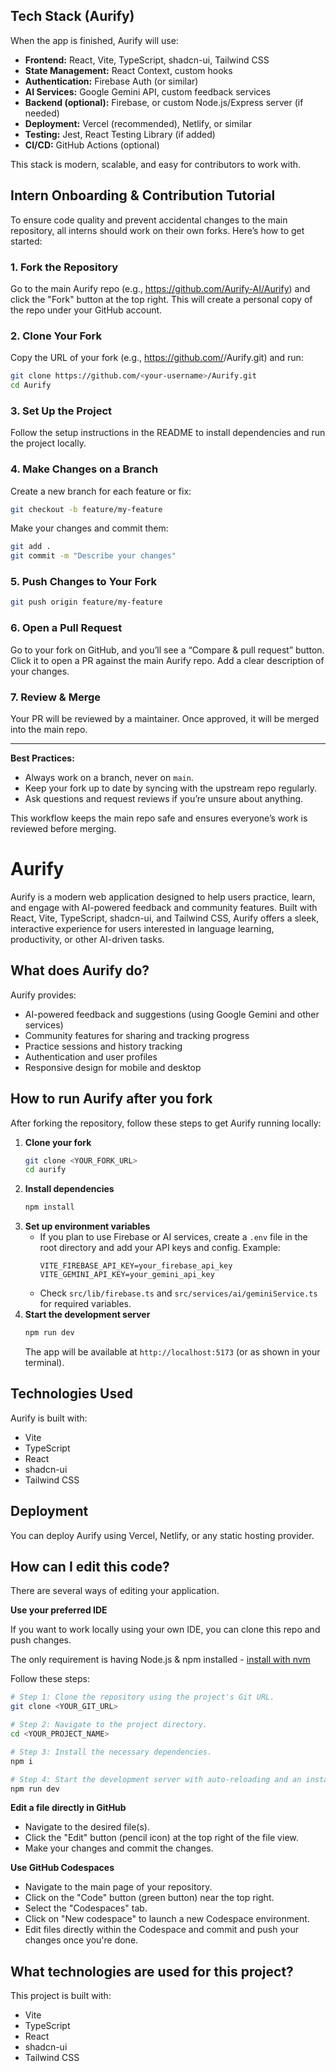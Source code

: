 ## Tech Stack (Aurify)

When the app is finished, Aurify will use:

- **Frontend:** React, Vite, TypeScript, shadcn-ui, Tailwind CSS
- **State Management:** React Context, custom hooks
- **Authentication:** Firebase Auth (or similar)
- **AI Services:** Google Gemini API, custom feedback services
- **Backend (optional):** Firebase, or custom Node.js/Express server (if needed)
- **Deployment:** Vercel (recommended), Netlify, or similar
- **Testing:** Jest, React Testing Library (if added)
- **CI/CD:** GitHub Actions (optional)

This stack is modern, scalable, and easy for contributors to work with.
## Intern Onboarding & Contribution Tutorial

To ensure code quality and prevent accidental changes to the main repository, all interns should work on their own forks. Here’s how to get started:

### 1. Fork the Repository

Go to the main Aurify repo (e.g., https://github.com/Aurify-AI/Aurify) and click the "Fork" button at the top right. This will create a personal copy of the repo under your GitHub account.

### 2. Clone Your Fork

Copy the URL of your fork (e.g., https://github.com/<your-username>/Aurify.git) and run:
```sh
git clone https://github.com/<your-username>/Aurify.git
cd Aurify
```

### 3. Set Up the Project

Follow the setup instructions in the README to install dependencies and run the project locally.

### 4. Make Changes on a Branch

Create a new branch for each feature or fix:
```sh
git checkout -b feature/my-feature
```
Make your changes and commit them:
```sh
git add .
git commit -m "Describe your changes"
```

### 5. Push Changes to Your Fork

```sh
git push origin feature/my-feature
```

### 6. Open a Pull Request

Go to your fork on GitHub, and you’ll see a “Compare & pull request” button. Click it to open a PR against the main Aurify repo. Add a clear description of your changes.

### 7. Review & Merge

Your PR will be reviewed by a maintainer. Once approved, it will be merged into the main repo.

---

**Best Practices:**
- Always work on a branch, never on `main`.
- Keep your fork up to date by syncing with the upstream repo regularly.
- Ask questions and request reviews if you’re unsure about anything.

This workflow keeps the main repo safe and ensures everyone’s work is reviewed before merging.
# Aurify

Aurify is a modern web application designed to help users practice, learn, and engage with AI-powered feedback and community features. Built with React, Vite, TypeScript, shadcn-ui, and Tailwind CSS, Aurify offers a sleek, interactive experience for users interested in language learning, productivity, or other AI-driven tasks.

## What does Aurify do?

Aurify provides:
- AI-powered feedback and suggestions (using Google Gemini and other services)
- Community features for sharing and tracking progress
- Practice sessions and history tracking
- Authentication and user profiles
- Responsive design for mobile and desktop

## How to run Aurify after you fork

After forking the repository, follow these steps to get Aurify running locally:

1. **Clone your fork**
	```sh
	git clone <YOUR_FORK_URL>
	cd aurify
	```
2. **Install dependencies**
	```sh
	npm install
	```
3. **Set up environment variables**
	- If you plan to use Firebase or AI services, create a `.env` file in the root directory and add your API keys and config. Example:
	  ```env
	  VITE_FIREBASE_API_KEY=your_firebase_api_key
	  VITE_GEMINI_API_KEY=your_gemini_api_key
	  ```
	- Check `src/lib/firebase.ts` and `src/services/ai/geminiService.ts` for required variables.
4. **Start the development server**
	```sh
	npm run dev
	```
	The app will be available at `http://localhost:5173` (or as shown in your terminal).

## Technologies Used

Aurify is built with:
- Vite
- TypeScript
- React
- shadcn-ui
- Tailwind CSS

## Deployment

You can deploy Aurify using Vercel, Netlify, or any static hosting provider. 

## How can I edit this code?

There are several ways of editing your application.

**Use your preferred IDE**

If you want to work locally using your own IDE, you can clone this repo and push changes. 

The only requirement is having Node.js & npm installed - [install with nvm](https://github.com/nvm-sh/nvm#installing-and-updating)

Follow these steps:

```sh
# Step 1: Clone the repository using the project's Git URL.
git clone <YOUR_GIT_URL>

# Step 2: Navigate to the project directory.
cd <YOUR_PROJECT_NAME>

# Step 3: Install the necessary dependencies.
npm i

# Step 4: Start the development server with auto-reloading and an instant preview.
npm run dev
```

**Edit a file directly in GitHub**

- Navigate to the desired file(s).
- Click the "Edit" button (pencil icon) at the top right of the file view.
- Make your changes and commit the changes.

**Use GitHub Codespaces**

- Navigate to the main page of your repository.
- Click on the "Code" button (green button) near the top right.
- Select the "Codespaces" tab.
- Click on "New codespace" to launch a new Codespace environment.
- Edit files directly within the Codespace and commit and push your changes once you're done.

## What technologies are used for this project?

This project is built with:

- Vite
- TypeScript
- React
- shadcn-ui
- Tailwind CSS

